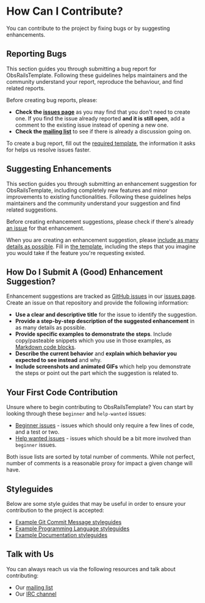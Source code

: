 # How Can I Contribute?

You can contribute to the project by fixing bugs or by suggesting enhancements.

## Reporting Bugs

This section guides you through submitting a bug report for ObsRailsTemplate. Following these guidelines helps maintainers and the community understand your report, reproduce the behaviour, and find related reports.

Before creating bug reports, please:
- **Check the [issues page](https://github.com/openSUSE/obs_rails_template/issues)** as you may find that you don't need to create one. If you find the issue already reported **and it is still open**, add a comment to the existing issue instead of opening a new one.
- **Check the [mailing list](https://link-to-your-repositorys-mailing-list)** to see if there is already a discussion going on.

To create a bug report, fill out the [required template](https://github.com/openSUSE/obs_rails_template/issues/new?assignees=&labels=&template=Bug_report.md), the information it asks for helps us resolve issues faster.

## Suggesting Enhancements

This section guides you through submitting an enhancement suggestion for ObsRailsTemplate, including completely new features and minor improvements to existing functionalities. Following these guidelines helps maintainers and the community understand your suggestion and find related suggestions.

Before creating enhancement suggestions, please check if there's already [an issue](https://github.com/openSUSE/obs_rails_templates/issues) for that enhancement.

When you are creating an enhancement suggestion, please [include as many details as possible](https://github.com/openSUSE/obs_rails_template/blob/main/CONTRIBUTING.md#how-do-i-submit-a-good-enhancement-suggestion). Fill in [the template](https://github.com/openSUSE/obs_rails_template/issues/new?assignees=&labels=&template=feature_request.md), including the steps that you imagine you would take if the feature you're requesting existed.

## How Do I Submit A (Good) Enhancement Suggestion?

Enhancement suggestions are tracked as [GitHub issues](https://guides.github.com/features/issues/) in our [issues page](https://github.com/openSUSE/obs_rails_template/issues). Create an issue on that repository and provide the following information:

-   **Use a clear and descriptive title** for the issue to identify the suggestion.
-   **Provide a step-by-step description of the suggested enhancement** in as many details as possible.
-   **Provide specific examples to demonstrate the steps**. Include copy/pasteable snippets which you use in those examples, as [Markdown code blocks](https://help.github.com/articles/markdown-basics/#multiple-lines).
-   **Describe the current behavior** and **explain which behavior you expected to see instead** and why.
-   **Include screenshots and animated GIFs** which help you demonstrate the steps or point out the part which the suggestion is related to.

## Your First Code Contribution

Unsure where to begin contributing to ObsRailsTemplate? You can start by looking through these `beginner` and `help-wanted` issues:

- [Beginner issues](https://github.com/openSUSE/obs_rails_template/issues?q=is%3Aopen+label%3A%22good+first+issue%22+sort%3Acomments-desc) - issues which should only require a few lines of code, and a test or two.
- [Help wanted issues](https://github.com/openSUSE/obs_rails_template/issues?q=is%3Aopen+label%3A%22help+wanted+sort%3Acomments-desc) - issues which should be a bit more involved than `beginner` issues.

Both issue lists are sorted by total number of comments. While not perfect, number of comments is a reasonable proxy for impact a given change will have.

## Styleguides

Below are some style guides that may be useful in order to ensure your contribution to the project is accepted:

- [Example Git Commit Message styleguides](https://github.com/openSUSE/open-build-service/wiki/Commit-Style)
- [Example Programming Language styleguides](https://rubystyle.guide/)
- [Example Documentation styleguides](https://docs.gitlab.com/ee/development/documentation/styleguide/)

## Talk with Us

You can always reach us via the following resources and talk about contributing:

- Our [mailing list](https://the-mailing-list-url)
- Our [IRC channel](irc://the-irc-server:6667)
